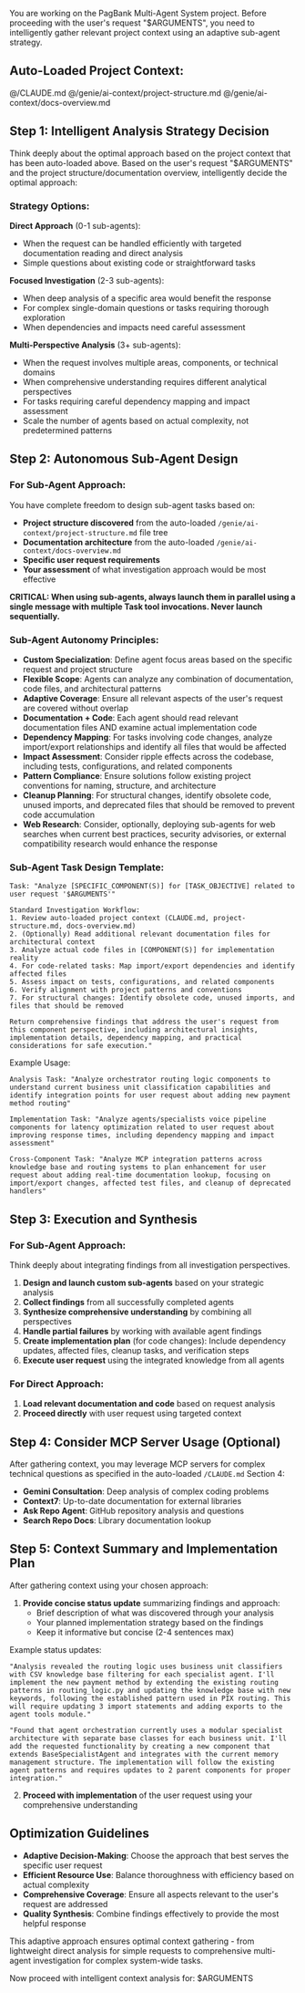 You are working on the PagBank Multi-Agent System project. Before proceeding with the user's request "$ARGUMENTS", you need to intelligently gather relevant project context using an adaptive sub-agent strategy.

## Auto-Loaded Project Context:
@/CLAUDE.md
@/genie/ai-context/project-structure.md
@/genie/ai-context/docs-overview.md

## Step 1: Intelligent Analysis Strategy Decision
Think deeply about the optimal approach based on the project context that has been auto-loaded above. Based on the user's request "$ARGUMENTS" and the project structure/documentation overview, intelligently decide the optimal approach:

### Strategy Options:
**Direct Approach** (0-1 sub-agents):
- When the request can be handled efficiently with targeted documentation reading and direct analysis
- Simple questions about existing code or straightforward tasks

**Focused Investigation** (2-3 sub-agents):
- When deep analysis of a specific area would benefit the response
- For complex single-domain questions or tasks requiring thorough exploration
- When dependencies and impacts need careful assessment

**Multi-Perspective Analysis** (3+ sub-agents):
- When the request involves multiple areas, components, or technical domains
- When comprehensive understanding requires different analytical perspectives
- For tasks requiring careful dependency mapping and impact assessment
- Scale the number of agents based on actual complexity, not predetermined patterns

## Step 2: Autonomous Sub-Agent Design

### For Sub-Agent Approach:
You have complete freedom to design sub-agent tasks based on:
- **Project structure discovered** from the auto-loaded `/genie/ai-context/project-structure.md` file tree
- **Documentation architecture** from the auto-loaded `/genie/ai-context/docs-overview.md`
- **Specific user request requirements**
- **Your assessment** of what investigation approach would be most effective

**CRITICAL: When using sub-agents, always launch them in parallel using a single message with multiple Task tool invocations. Never launch sequentially.**

### Sub-Agent Autonomy Principles:
- **Custom Specialization**: Define agent focus areas based on the specific request and project structure
- **Flexible Scope**: Agents can analyze any combination of documentation, code files, and architectural patterns
- **Adaptive Coverage**: Ensure all relevant aspects of the user's request are covered without overlap
- **Documentation + Code**: Each agent should read relevant documentation files AND examine actual implementation code
- **Dependency Mapping**: For tasks involving code changes, analyze import/export relationships and identify all files that would be affected
- **Impact Assessment**: Consider ripple effects across the codebase, including tests, configurations, and related components
- **Pattern Compliance**: Ensure solutions follow existing project conventions for naming, structure, and architecture
- **Cleanup Planning**: For structural changes, identify obsolete code, unused imports, and deprecated files that should be removed to prevent code accumulation
- **Web Research**: Consider, optionally, deploying sub-agents for web searches when current best practices, security advisories, or external compatibility research would enhance the response

### Sub-Agent Task Design Template:
```
Task: "Analyze [SPECIFIC_COMPONENT(S)] for [TASK_OBJECTIVE] related to user request '$ARGUMENTS'"

Standard Investigation Workflow:
1. Review auto-loaded project context (CLAUDE.md, project-structure.md, docs-overview.md)
2. (Optionally) Read additional relevant documentation files for architectural context
3. Analyze actual code files in [COMPONENT(S)] for implementation reality
4. For code-related tasks: Map import/export dependencies and identify affected files
5. Assess impact on tests, configurations, and related components
6. Verify alignment with project patterns and conventions
7. For structural changes: Identify obsolete code, unused imports, and files that should be removed

Return comprehensive findings that address the user's request from this component perspective, including architectural insights, implementation details, dependency mapping, and practical considerations for safe execution."
```

Example Usage:
```
Analysis Task: "Analyze orchestrator routing logic components to understand current business unit classification capabilities and identify integration points for user request about adding new payment method routing"

Implementation Task: "Analyze agents/specialists voice pipeline components for latency optimization related to user request about improving response times, including dependency mapping and impact assessment"

Cross-Component Task: "Analyze MCP integration patterns across knowledge base and routing systems to plan enhancement for user request about adding real-time documentation lookup, focusing on import/export changes, affected test files, and cleanup of deprecated handlers"
```

## Step 3: Execution and Synthesis

### For Sub-Agent Approach:
Think deeply about integrating findings from all investigation perspectives.
1. **Design and launch custom sub-agents** based on your strategic analysis
2. **Collect findings** from all successfully completed agents
3. **Synthesize comprehensive understanding** by combining all perspectives
4. **Handle partial failures** by working with available agent findings
5. **Create implementation plan** (for code changes): Include dependency updates, affected files, cleanup tasks, and verification steps
6. **Execute user request** using the integrated knowledge from all agents

### For Direct Approach:
1. **Load relevant documentation and code** based on request analysis
2. **Proceed directly** with user request using targeted context

## Step 4: Consider MCP Server Usage (Optional)

After gathering context, you may leverage MCP servers for complex technical questions as specified in the auto-loaded `/CLAUDE.md` Section 4:
- **Gemini Consultation**: Deep analysis of complex coding problems
- **Context7**: Up-to-date documentation for external libraries
- **Ask Repo Agent**: GitHub repository analysis and questions
- **Search Repo Docs**: Library documentation lookup

## Step 5: Context Summary and Implementation Plan

After gathering context using your chosen approach:
1. **Provide concise status update** summarizing findings and approach:
   - Brief description of what was discovered through your analysis
   - Your planned implementation strategy based on the findings
   - Keep it informative but concise (2-4 sentences max)

Example status updates:
```
"Analysis revealed the routing logic uses business unit classifiers with CSV knowledge base filtering for each specialist agent. I'll implement the new payment method by extending the existing routing patterns in routing_logic.py and updating the knowledge base with new keywords, following the established pattern used in PIX routing. This will require updating 3 import statements and adding exports to the agent tools module."

"Found that agent orchestration currently uses a modular specialist architecture with separate base classes for each business unit. I'll add the requested functionality by creating a new component that extends BaseSpecialistAgent and integrates with the current memory management structure. The implementation will follow the existing agent patterns and requires updates to 2 parent components for proper integration."
```

2. **Proceed with implementation** of the user request using your comprehensive understanding

## Optimization Guidelines

- **Adaptive Decision-Making**: Choose the approach that best serves the specific user request
- **Efficient Resource Use**: Balance thoroughness with efficiency based on actual complexity
- **Comprehensive Coverage**: Ensure all aspects relevant to the user's request are addressed
- **Quality Synthesis**: Combine findings effectively to provide the most helpful response

This adaptive approach ensures optimal context gathering - from lightweight direct analysis for simple requests to comprehensive multi-agent investigation for complex system-wide tasks.

Now proceed with intelligent context analysis for: $ARGUMENTS